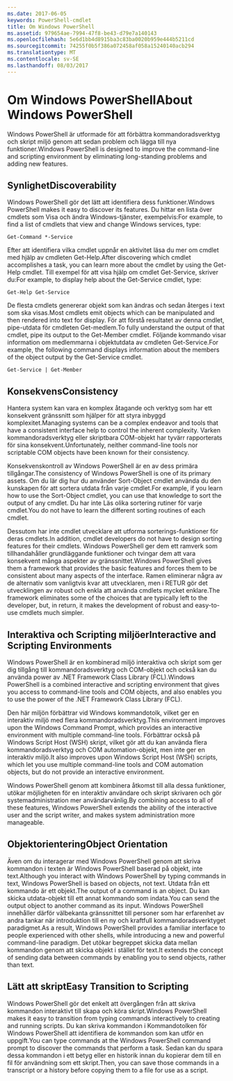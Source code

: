 ```yaml
---
ms.date: 2017-06-05
keywords: PowerShell-cmdlet
title: Om Windows PowerShell
ms.assetid: 979654ae-7994-47f8-be43-d79e7a140143
ms.openlocfilehash: 5e6d1bb4d8915ba3c83ba0020b959e444b5211cd
ms.sourcegitcommit: 74255f0b5f386a072458af058a15240140acb294
ms.translationtype: MT
ms.contentlocale: sv-SE
ms.lasthandoff: 08/03/2017
---
```

# <a name="about-windows-powershell"></a><span data-ttu-id="b343a-103">Om Windows PowerShell</span><span class="sxs-lookup"><span data-stu-id="b343a-103">About Windows PowerShell</span></span>
<span data-ttu-id="b343a-104">Windows PowerShell är utformade för att förbättra kommandoradsverktyg och skript miljö genom att sedan problem och lägga till nya funktioner.</span><span class="sxs-lookup"><span data-stu-id="b343a-104">Windows PowerShell is designed to improve the command-line and scripting environment by eliminating long-standing problems and adding new features.</span></span>

## <a name="discoverability"></a><span data-ttu-id="b343a-105">Synlighet</span><span class="sxs-lookup"><span data-stu-id="b343a-105">Discoverability</span></span>
<span data-ttu-id="b343a-106">Windows PowerShell gör det lätt att identifiera dess funktioner.</span><span class="sxs-lookup"><span data-stu-id="b343a-106">Windows PowerShell makes it easy to discover its features.</span></span> <span data-ttu-id="b343a-107">Du hittar en lista över cmdlets som Visa och ändra Windows-tjänster, exempelvis:</span><span class="sxs-lookup"><span data-stu-id="b343a-107">For example, to find a list of cmdlets that view and change Windows services, type:</span></span>

```
Get-Command *-Service
```

<span data-ttu-id="b343a-108">Efter att identifiera vilka cmdlet uppnår en aktivitet läsa du mer om cmdlet med hjälp av cmdleten Get-Help.</span><span class="sxs-lookup"><span data-stu-id="b343a-108">After discovering which cmdlet accomplishes a task, you can learn more about the cmdlet by using the Get-Help cmdlet.</span></span> <span data-ttu-id="b343a-109">Till exempel för att visa hjälp om cmdlet Get-Service, skriver du:</span><span class="sxs-lookup"><span data-stu-id="b343a-109">For example, to display help about the Get-Service cmdlet, type:</span></span>

```
Get-Help Get-Service
```
<span data-ttu-id="b343a-110">De flesta cmdlets genererar objekt som kan ändras och sedan återges i text som ska visas.</span><span class="sxs-lookup"><span data-stu-id="b343a-110">Most cmdlets emit objects which can be manipulated and then rendered into text for display.</span></span> <span data-ttu-id="b343a-111">För att förstå resultatet av denna cmdlet, pipe-utdata för cmdleten Get-medlem.</span><span class="sxs-lookup"><span data-stu-id="b343a-111">To fully understand the output of that cmdlet, pipe its output to the Get-Member cmdlet.</span></span> <span data-ttu-id="b343a-112">Följande kommando visar information om medlemmarna i objektutdata av cmdleten Get-Service.</span><span class="sxs-lookup"><span data-stu-id="b343a-112">For example, the following command displays information about the members of the object output by the Get-Service cmdlet.</span></span>

```
Get-Service | Get-Member
```

## <a name="consistency"></a><span data-ttu-id="b343a-113">Konsekvens</span><span class="sxs-lookup"><span data-stu-id="b343a-113">Consistency</span></span>
<span data-ttu-id="b343a-114">Hantera system kan vara en komplex åtagande och verktyg som har ett konsekvent gränssnitt som hjälper för att styra inbyggd komplexitet.</span><span class="sxs-lookup"><span data-stu-id="b343a-114">Managing systems can be a complex endeavor and tools that have a consistent interface help to control the inherent complexity.</span></span> <span data-ttu-id="b343a-115">Varken kommandoradsverktyg eller skriptbara COM-objekt har tyvärr rapporterats för sina konsekvent.</span><span class="sxs-lookup"><span data-stu-id="b343a-115">Unfortunately, neither command-line tools nor scriptable COM objects have been known for their consistency.</span></span>

<span data-ttu-id="b343a-116">Konsekvenskontroll av Windows PowerShell är en av dess primära tillgångar.</span><span class="sxs-lookup"><span data-stu-id="b343a-116">The consistency of Windows PowerShell is one of its primary assets.</span></span> <span data-ttu-id="b343a-117">Om du lär dig hur du använder Sort-Object cmdlet använda du den kunskapen för att sortera utdata från varje cmdlet.</span><span class="sxs-lookup"><span data-stu-id="b343a-117">For example, if you learn how to use the Sort-Object cmdlet, you can use that knowledge to sort the output of any cmdlet.</span></span> <span data-ttu-id="b343a-118">Du har inte Läs olika sortering rutiner för varje cmdlet.</span><span class="sxs-lookup"><span data-stu-id="b343a-118">You do not have to learn the different sorting routines of each cmdlet.</span></span>

<span data-ttu-id="b343a-119">Dessutom har inte cmdlet utvecklare att utforma sorterings-funktioner för deras cmdlets.</span><span class="sxs-lookup"><span data-stu-id="b343a-119">In addition, cmdlet developers do not have to design sorting features for their cmdlets.</span></span> <span data-ttu-id="b343a-120">Windows PowerShell ger dem ett ramverk som tillhandahåller grundläggande funktioner och tvingar dem att vara konsekvent många aspekter av gränssnittet.</span><span class="sxs-lookup"><span data-stu-id="b343a-120">Windows PowerShell gives them a framework that provides the basic features and forces them to be consistent about many aspects of the interface.</span></span> <span data-ttu-id="b343a-121">Ramen eliminerar några av de alternativ som vanligtvis kvar att utvecklaren, men i RETUR gör det utvecklingen av robust och enkla att använda cmdlets mycket enklare.</span><span class="sxs-lookup"><span data-stu-id="b343a-121">The framework eliminates some of the choices that are typically left to the developer, but, in return, it makes the development of robust and easy-to-use cmdlets much simpler.</span></span>

## <a name="interactive-and-scripting-environments"></a><span data-ttu-id="b343a-122">Interaktiva och Scripting miljöer</span><span class="sxs-lookup"><span data-stu-id="b343a-122">Interactive and Scripting Environments</span></span>
<span data-ttu-id="b343a-123">Windows PowerShell är en kombinerad miljö interaktiva och skript som ger dig tillgång till kommandoradsverktyg och COM-objekt och också kan du använda power av .NET Framework Class Library (FCL).</span><span class="sxs-lookup"><span data-stu-id="b343a-123">Windows PowerShell is a combined interactive and scripting environment that gives you access to command-line tools and COM objects, and also enables you to use the power of the .NET Framework Class Library (FCL).</span></span>

<span data-ttu-id="b343a-124">Den här miljön förbättrar vid Windows kommandotolk, vilket ger en interaktiv miljö med flera kommandoradsverktyg.</span><span class="sxs-lookup"><span data-stu-id="b343a-124">This environment improves upon the Windows Command Prompt, which provides an interactive environment with multiple command-line tools.</span></span> <span data-ttu-id="b343a-125">Förbättrar också på Windows Script Host (WSH) skript, vilket gör att du kan använda flera kommandoradsverktyg och COM automation-objekt, men inte ger en interaktiv miljö.</span><span class="sxs-lookup"><span data-stu-id="b343a-125">It also improves upon Windows Script Host (WSH) scripts, which let you use multiple command-line tools and COM automation objects, but do not provide an interactive environment.</span></span>

<span data-ttu-id="b343a-126">Windows PowerShell genom att kombinera åtkomst till alla dessa funktioner, utökar möjligheten för en interaktiv användare och skript skrivaren och gör systemadministration mer användarvänlig.</span><span class="sxs-lookup"><span data-stu-id="b343a-126">By combining access to all of these features, Windows PowerShell extends the ability of the interactive user and the script writer, and makes system administration more manageable.</span></span>

## <a name="object-orientation"></a><span data-ttu-id="b343a-127">Objektorientering</span><span class="sxs-lookup"><span data-stu-id="b343a-127">Object Orientation</span></span>
<span data-ttu-id="b343a-128">Även om du interagerar med Windows PowerShell genom att skriva kommandon i texten är Windows PowerShell baserad på objekt, inte text.</span><span class="sxs-lookup"><span data-stu-id="b343a-128">Although you interact with Windows PowerShell by typing commands in text, Windows PowerShell is based on objects, not text.</span></span> <span data-ttu-id="b343a-129">Utdata från ett kommando är ett objekt.</span><span class="sxs-lookup"><span data-stu-id="b343a-129">The output of a command is an object.</span></span> <span data-ttu-id="b343a-130">Du kan skicka utdata-objekt till ett annat kommando som indata.</span><span class="sxs-lookup"><span data-stu-id="b343a-130">You can send the output object to another command as its input.</span></span> <span data-ttu-id="b343a-131">Windows PowerShell innehåller därför välbekanta gränssnittet till personer som har erfarenhet av andra tankar när introduktion till en ny och kraftfull kommandoradsverktyget paradigmet.</span><span class="sxs-lookup"><span data-stu-id="b343a-131">As a result, Windows PowerShell provides a familiar interface to people experienced with other shells, while introducing a new and powerful command-line paradigm.</span></span> <span data-ttu-id="b343a-132">Det utökar begreppet skicka data mellan kommandon genom att skicka objekt i stället för text.</span><span class="sxs-lookup"><span data-stu-id="b343a-132">It extends the concept of sending data between commands by enabling you to send objects, rather than text.</span></span>

## <a name="easy-transition-to-scripting"></a><span data-ttu-id="b343a-133">Lätt att skript</span><span class="sxs-lookup"><span data-stu-id="b343a-133">Easy Transition to Scripting</span></span>
<span data-ttu-id="b343a-134">Windows PowerShell gör det enkelt att övergången från att skriva kommandon interaktivt till skapa och köra skript.</span><span class="sxs-lookup"><span data-stu-id="b343a-134">Windows PowerShell makes it easy to transition from typing commands interactively to creating and running scripts.</span></span> <span data-ttu-id="b343a-135">Du kan skriva kommandon i Kommandotolken för Windows PowerShell att identifiera de kommandon som kan utför en uppgift.</span><span class="sxs-lookup"><span data-stu-id="b343a-135">You can type commands at the Windows PowerShell command prompt to discover the commands that perform a task.</span></span> <span data-ttu-id="b343a-136">Sedan kan du spara dessa kommandon i ett betyg eller en historik innan du kopierar dem till en fil för användning som ett skript.</span><span class="sxs-lookup"><span data-stu-id="b343a-136">Then, you can save those commands in a transcript or a history before copying them to a file for use as a script.</span></span>

